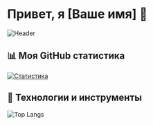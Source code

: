 # Привет, я [Ваше имя] 👋

![Header](https://github.com/leskoont/leskoont/blob/main/header.png)

## 📊 Моя GitHub статистика
[![Статистика](https://github-readme-stats.vercel.app/api?username=leskoont&show_icons=true&count_private=true&theme=radical)](https://github.com/anuraghazra/github-readme-stats)

## 🔧 Технологии и инструменты
![Top Langs](https://github-readme-stats.vercel.app/api/top-langs/?username=leskoont&layout=compact&theme=radical)
